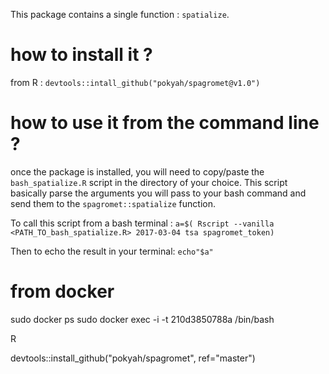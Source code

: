This package contains a single function : `spatialize`.

# how to install it ?
from R : 
`devtools::intall_github("pokyah/spagromet@v1.0")`

# how to use it from the command line ? 

once the package is installed, you will need to copy/paste the `bash_spatialize.R` script in the directory of your choice. This script basically parse the arguments you will pass to your bash command and send them to the `spagromet::spatialize` function.

To call this script from a bash terminal :
`a=$( Rscript --vanilla <PATH_TO_bash_spatialize.R> 2017-03-04 tsa spagromet_token)`

Then to echo the result in your terminal: 
`echo"$a"`


# from docker 
sudo docker ps
sudo docker exec -i -t 210d3850788a /bin/bash

R

devtools::install_github("pokyah/spagromet", ref="master")

